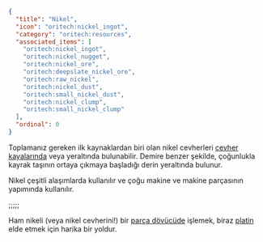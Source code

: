 ```json
{
  "title": "Nikel",
  "icon": "oritech:nickel_ingot",
  "category": "oritech:resources",
  "associated_items": [
    "oritech:nickel_ingot",
    "oritech:nickel_nugget",
    "oritech:nickel_ore",
    "oritech:deepslate_nickel_ore",
    "oritech:raw_nickel",
    "oritech:nickel_dust",
    "oritech:small_nickel_dust",
    "oritech:nickel_clump",
    "oritech:small_nickel_clump"
  ],
  "ordinal": 0
}
```

Toplamanız gereken ilk kaynaklardan biri olan nikel cevherleri [cevher kayalarında](^oritech:resources/ore_boulder) veya yeraltında bulunabilir. Demire benzer şekilde, çoğunlukla kayrak taşının ortaya çıkmaya başladığı derin yeraltında bulunur.

Nikel çeşitli alaşımlarda kullanılır ve çoğu makine ve makine parçasının yapımında kullanılır.

;;;;;

Ham nikeli (veya nikel cevherini!) bir [parça dövücüde](^oritech:processing/fragment_forge) işlemek, biraz [platin](^oritech:resources/platinum) elde etmek için harika bir yoldur.
